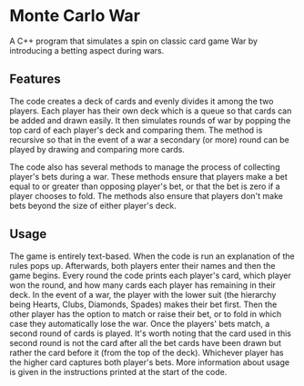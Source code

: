 # Monte Carlo War
A C++ program that simulates a spin on classic card game War by introducing a betting aspect during wars.

## Features
The code creates a deck of cards and evenly divides it among the two players. Each player has their own deck which is a queue so that cards can be added and drawn easily. It then simulates rounds of war by popping the top card of each player's deck and comparing them. The method is recursive so that in the event of a war a secondary (or more) round can be played by drawing and comparing more cards.

The code also has several methods to manage the process of collecting player's bets during a war. These methods ensure that players make a bet equal to or greater than opposing player's bet, or that the bet is zero if a player chooses to fold. The methods also ensure that players don't make bets beyond the size of either player's deck.

## Usage
The game is entirely text-based. When the code is run an explanation of the rules pops up. Afterwards, both players enter their names and then the game begins. Every round the code prints each player's card, which player won the round, and how many cards each player has remaining in their deck. In the event of a war, the player with the lower suit (the hierarchy being Hearts, Clubs, Diamonds, Spades) makes their bet first. Then the other player has the option to match or raise their bet, or to fold in which case they automatically lose the war. Once the players' bets match, a second round of cards is played. It's worth noting that the card used in this second round is not the card after all the bet cards have been drawn but rather the card before it (from the top of the deck). Whichever player has the higher card captures both player's bets. More information about usage is given in the instructions printed at the start of the code.
